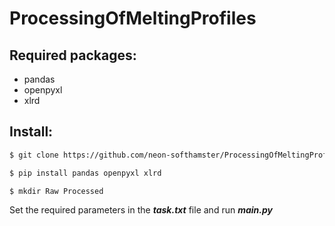 # ProcessingOfMeltingProfiles
## Required packages:

- pandas
- openpyxl
- xlrd

## Install:

```sh
$ git clone https://github.com/neon-softhamster/ProcessingOfMeltingProfiles
```
```sh
$ pip install pandas openpyxl xlrd
```
```sh
$ mkdir Raw Processed
```

Set the required parameters in the ***task.txt*** file and run ***main.py***
